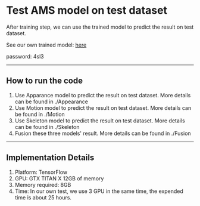 # Test AMS model on test dataset

After training step, we can use the trained model to predict the result on test dataset.

See our own trained model:  [here](http://pan.baidu.com/s/1hrZxSiS)

password: 4sl3

------
## How to run the code
1. Use Apparance model to predict the result on test dataset. More details can be found in ./Appearance
2. Use Motion model to predict the result on test dataset. More details can be found in ./Motion
3. Use Skeleton model to predict the result on test dataset. More details can be found in ./Skeleton
4. Fusion these three models' result. More details can be found in ./Fusion

---------
## Implementation Details

1. Platform: TensorFlow  
2. GPU: GTX TITAN X 12GB of memory  
3. Memory required: 8GB  
4. Time: In our own test, we use 3 GPU in the same time, the expended time is about 25 hours.
